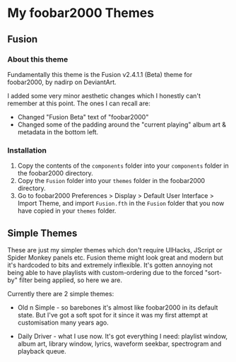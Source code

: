 # My foobar2000 Themes

## Fusion

### About this theme

Fundamentally this theme is the Fusion v2.4.1.1 (Beta) theme for foobar2000, by nadirp on DeviantArt.

I added some very minor aesthetic changes which I honestly can't remember at this point. The ones I can recall are:

* Changed "Fusion Beta" text of "foobar2000"
* Changed some of the padding around the "current playing" album art & metadata in the bottom left.

### Installation

1. Copy the contents of the `components` folder into your `components` folder in the foobar2000 directory.
2. Copy the `Fusion` folder into your `themes` folder in the foobar2000 directory.
3. Go to foobar2000 Preferences > Display > Default User Interface > Import Theme, and import `Fusion.fth` in the `Fusion` folder that you now have copied in your `themes` folder.

## Simple Themes

These are just my simpler themes which don't require UIHacks, JScript or Spider Monkey panels etc. Fusion theme might look great and modern but it's hardcoded to bits and extremely inflexible. It's gotten annoying not being able to have playlists with custom-ordering due to the forced "sort-by" filter being applied, so here we are.

Currently there are 2 simple themes:

* Old n Simple - so barebones it's almost like foobar2000 in its default state. But I've got a soft spot for it since it was my first attempt at customisation many years ago.

* Daily Driver - what I use now. It's got everything I need: playlist window, album art, library window, lyrics, waveform seekbar, spectrogram and playback queue.
